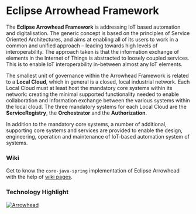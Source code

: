 # Eclipse Arrowhead Framework

The **Eclipse Arrowhead Framework** is addressing IoT based automation and digitalisation. The generic concept is based on the principles of Service Oriented Architectures, and aims at enabling all of its users to work in a common and unified approach – leading towards high levels of interoperability. The approach taken is that the information exchange of elements in the Internet of Things is abstracted to loosely coupled services. This is to enable IoT interoperability in-between almost any IoT elements.

The smallest unit of governance within the Arrowhead Framework is related to a **Local Cloud**, which in general is a closed, local industrial network. Each Local Cloud must at least host the mandatory core systems within its network: creating the minimal supported functionality needed to enable collaboration and information exchange between the various systems within the local cloud. The three mandatory systems for each Local Cloud are the **ServiceRegistry**, the **Orchestrator** and the **Authorization**.

In addition to the mandatory core systems, a number of additional, supporting core systems and services are provided to enable the design, engineering, operation and maintenance of IoT-based automation system of systems.

### Wiki

Get to know the `core-java-spring` implementation of Eclipse Arrowhead with the help of [wiki pages](https://github.com/eclipse-arrowhead/core-java-spring/wiki). 

### Technology Highlight

[![Arrowhead](https://img.youtube.com/vi/vf28cQVgPss/0.jpg)](https://www.youtube.com/watch?v=vf28cQVgPss)